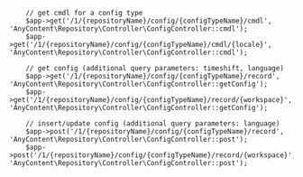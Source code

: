 

        // get cmdl for a config type
        $app->get('/1/{repositoryName}/config/{configTypeName}/cmdl', 'AnyContent\Repository\Controller\ConfigController::cmdl');
        $app->get('/1/{repositoryName}/config/{configTypeName}/cmdl/{locale}', 'AnyContent\Repository\Controller\ConfigController::cmdl');

        // get config (additional query parameters: timeshift, language)
        $app->get('/1/{repositoryName}/config/{configTypeName}/record', 'AnyContent\Repository\Controller\ConfigController::getConfig');
        $app->get('/1/{repositoryName}/config/{configTypeName}/record/{workspace}', 'AnyContent\Repository\Controller\ConfigController::getConfig');

        // insert/update config (additional query parameters: language)
        $app->post('/1/{repositoryName}/config/{configTypeName}/record', 'AnyContent\Repository\Controller\ConfigController::post');
        $app->post('/1/{repositoryName}/config/{configTypeName}/record/{workspace}', 'AnyContent\Repository\Controller\ConfigController::post');
